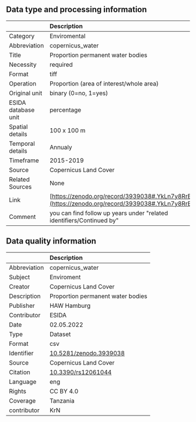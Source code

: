 ## Data type and processing information 

|                     | Description                                                                                      |
|:--------------------|:-------------------------------------------------------------------------------------------------|
| Category            | Enviromental                                                                                     |
| Abbreviation        | copernicus_water                                                                                 |
| Title               | Proportion permanent water bodies                                                                |
| Necessity           | required                                                                                         |
| Format              | tiff                                                                                             |
| Operation           | Proportion (area of interest/whole area)                                                         |
| Original unit       | binary (0=no, 1=yes)                                                                             |
| ESIDA database unit | percentage                                                                                       |
| Spatial details     | 100 x 100 m                                                                                      |
| Temporal details    | Annualy                                                                                          |
| Timeframe           | 2015-2019                                                                                        |
| Source              | Copernicus Land Cover                                                                            |
| Related Sources     | None                                                                                             |
| Link                | [https://zenodo.org/record/3939038#.YkLn7y8RrBI](https://zenodo.org/record/3939038#.YkLn7y8RrBI) |
| Comment             | you can find follow up years under "related identifiers/Continued by"                            |

## Data quality information 

|              | Description                                                      |
|:-------------|:-----------------------------------------------------------------|
| Abbreviation | copernicus_water                                                 |
| Subject      | Enviroment                                                       |
| Creator      | Copernicus Land Cover                                            |
| Description  | Proportion permanent water bodies                                |
| Publisher    | HAW Hamburg                                                      |
| Contributor  | ESIDA                                                            |
| Date         | 02.05.2022                                                       |
| Type         | Dataset                                                          |
| Format       | csv                                                              |
| Identifier   | [10.5281/zenodo.3939038](https://doi.org/10.5281/zenodo.3939038) |
| Source       | Copernicus Land Cover                                            |
| Citation     | [10.3390/rs12061044](https://doi.org/10.3390/rs12061044)         |
| Language     | eng                                                              |
| Rights       | CC BY 4.0                                                        |
| Coverage     | Tanzania                                                         |
| contributor  | KrN                                                              |
